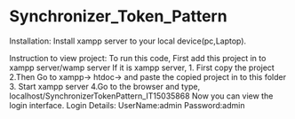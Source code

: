 # Synchronizer_Token_Pattern
Installation:
	Install xampp server to your local device(pc,Laptop).

Instruction to view project:
To run this code,
First add this project in to xampp server/wamp server
If it is xampp server,
	1. First copy the project
	2.Then Go to xampp-> htdoc-> and paste the copied project in to this folder
	3. Start xampp server
	4.Go to the browser and type,
		localhost/SynchronizerTokenPattern_IT15035868
	Now you can view the login interface.
Login Details:
	UserName:admin
	Password:admin
